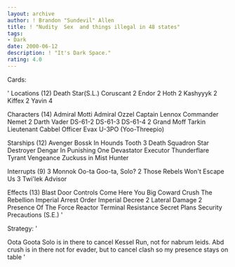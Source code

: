 ```yaml
---
layout: archive
author: ! Brandon "Sundevil" Allen
title: ! "Nudity  Sex  and things illegal in 48 states"
tags:
- Dark
date: 2000-06-12
description: ! "It's Dark Space."
rating: 4.0
---
```

Cards: 

'
Locations (12)
       Death Star(S.L.)
       Coruscant
     2 Endor
     2 Hoth
     2 Kashyyyk
     2 Kiffex
     2 Yavin 4

Characters (14)
       Admiral Motti
       Admiral Ozzel
       Captain Lennox
       Commander Nemet
     2 Darth Vader
       DS-61-2
       DS-61-3
       DS-61-4
     2 Grand Moff Tarkin
       Lieutenant Cabbel
       Officer Evax
       U-3PO (Yoo-Threepio)

Starships (12)
       Avenger
       Bossk In Hounds Tooth
     3 Death Squadron Star Destroyer
       Dengar In Punishing One
       Devastator
       Executor
       Thunderflare
       Tyrant
       Vengeance
       Zuckuss in Mist Hunter

Interrupts (9)
     3 Monnok
       Oo-ta Goo-ta, Solo?
     2 Those Rebels Won't Escape Us
     3 Twi'lek Advisor

Effects (13)
       Blast Door Controls
       Come Here You Big Coward
       Crush The Rebellion
       Imperial Arrest Order
       Imperial Decree
     2 Lateral Damage
     2 Presence Of The Force
       Reactor Terminal
       Resistance
       Secret Plans
       Security Precautions (S.E.)
'

Strategy: '

Oota Goota Solo is in there to cancel Kessel Run, not for nabrum leids. Abd crush is in there not for evader, but to cancel clash so my presence stays on table '